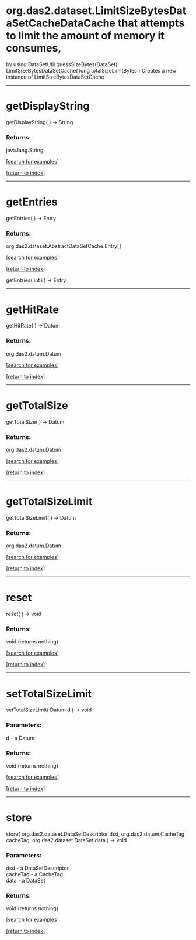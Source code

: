 # org.das2.dataset.LimitSizeBytesDataSetCacheDataCache that attempts to limit the amount of memory it consumes,
 by using DataSetUtil.guessSizeBytes(DataSet)
LimitSizeBytesDataSetCache( long totalSizeLimitBytes )
Creates a new instance of LimitSizeBytesDataSetCache

***
<a name="getDisplayString"></a>
# getDisplayString
getDisplayString(  ) &rarr; String



### Returns:
java.lang.String


<a href="https://github.com/autoplot/dev/search?q=getDisplayString&unscoped_q=getDisplayString">[search for examples]</a>

<a href="https://github.com/autoplot/documentation/blob/master/javadoc/index-all.md">[return to index]</a>

***
<a name="getEntries"></a>
# getEntries
getEntries(  ) &rarr; Entry



### Returns:
org.das2.dataset.AbstractDataSetCache.Entry[]


<a href="https://github.com/autoplot/dev/search?q=getEntries&unscoped_q=getEntries">[search for examples]</a>

<a href="https://github.com/autoplot/documentation/blob/master/javadoc/index-all.md">[return to index]</a>

getEntries( int i ) &rarr; Entry<br>
***
<a name="getHitRate"></a>
# getHitRate
getHitRate(  ) &rarr; Datum



### Returns:
org.das2.datum.Datum


<a href="https://github.com/autoplot/dev/search?q=getHitRate&unscoped_q=getHitRate">[search for examples]</a>

<a href="https://github.com/autoplot/documentation/blob/master/javadoc/index-all.md">[return to index]</a>

***
<a name="getTotalSize"></a>
# getTotalSize
getTotalSize(  ) &rarr; Datum



### Returns:
org.das2.datum.Datum


<a href="https://github.com/autoplot/dev/search?q=getTotalSize&unscoped_q=getTotalSize">[search for examples]</a>

<a href="https://github.com/autoplot/documentation/blob/master/javadoc/index-all.md">[return to index]</a>

***
<a name="getTotalSizeLimit"></a>
# getTotalSizeLimit
getTotalSizeLimit(  ) &rarr; Datum



### Returns:
org.das2.datum.Datum


<a href="https://github.com/autoplot/dev/search?q=getTotalSizeLimit&unscoped_q=getTotalSizeLimit">[search for examples]</a>

<a href="https://github.com/autoplot/documentation/blob/master/javadoc/index-all.md">[return to index]</a>

***
<a name="reset"></a>
# reset
reset(  ) &rarr; void



### Returns:
void (returns nothing)


<a href="https://github.com/autoplot/dev/search?q=reset&unscoped_q=reset">[search for examples]</a>

<a href="https://github.com/autoplot/documentation/blob/master/javadoc/index-all.md">[return to index]</a>

***
<a name="setTotalSizeLimit"></a>
# setTotalSizeLimit
setTotalSizeLimit( Datum d ) &rarr; void



### Parameters:
d - a Datum

### Returns:
void (returns nothing)


<a href="https://github.com/autoplot/dev/search?q=setTotalSizeLimit&unscoped_q=setTotalSizeLimit">[search for examples]</a>

<a href="https://github.com/autoplot/documentation/blob/master/javadoc/index-all.md">[return to index]</a>

***
<a name="store"></a>
# store
store( org.das2.dataset.DataSetDescriptor dsd, org.das2.datum.CacheTag cacheTag, org.das2.dataset.DataSet data ) &rarr; void



### Parameters:
dsd - a DataSetDescriptor
<br>cacheTag - a CacheTag
<br>data - a DataSet

### Returns:
void (returns nothing)


<a href="https://github.com/autoplot/dev/search?q=store&unscoped_q=store">[search for examples]</a>

<a href="https://github.com/autoplot/documentation/blob/master/javadoc/index-all.md">[return to index]</a>

